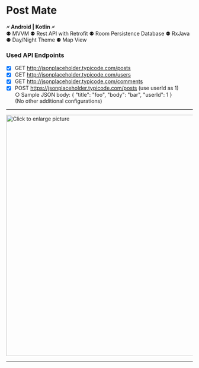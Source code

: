 # Post Mate 

**🗲 Android |  Kotlin 🗲** <br/>
⚉ MVVM ⚉ Rest API with Retrofit ⚉ Room Persistence Database ⚉ RxJava ⚉ Day/Night Theme ⚉ Map View <br/>

### Used API Endpoints <br/>
- [x] GET http://jsonplaceholder.typicode.com/posts   <br/>
- [x]  GET http://jsonplaceholder.typicode.com/users   <br/>
- [x] GET http://jsonplaceholder.typicode.com/comments   <br/>
- [x] POST https://jsonplaceholder.typicode.com/posts (use userId as 1)   <br/>
○ Sample JSON body: { "title": "foo", "body": "bar", "userId": 1 }  <br/>
(No other additional configurations)

---
<a href="https://drive.google.com/uc?export=view&id=1CJVHRze6T09EMSTQvmq0boTDbDQeqFyM"><img src="https://drive.google.com/uc?export=view&id=1CJVHRze6T09EMSTQvmq0boTDbDQeqFyM" style="width: 650px; max-width: 100%; height: auto" title="Click to enlarge picture" />
  
  ---


